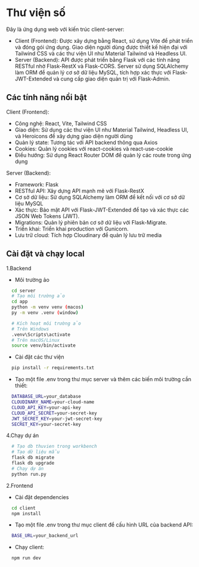 # Thư viện số

Đây là ứng dụng web với kiến trúc client-server:
- Client (Frontend): Được xây dựng bằng React, sử dụng Vite để phát triển và đóng gói ứng dụng. Giao diện người dùng được thiết kế hiện đại với Tailwind CSS và các thư viện UI như Material Tailwind và Headless UI.
- Server (Backend): API được phát triển bằng Flask với các tính năng RESTful nhờ Flask-RestX và Flask-CORS. Server sử dụng SQLAlchemy làm ORM để quản lý cơ sở dữ liệu MySQL, tích hợp xác thực với Flask-JWT-Extended và cung cấp giao diện quản trị với Flask-Admin.
## Các tính năng nổi bật

Client (Frontend):
- Công nghệ: React, Vite, Tailwind CSS
- Giao diện: Sử dụng các thư viện UI như Material Tailwind, Headless UI, và Heroicons để xây dựng giao diện người dùng
- Quản lý state: Tương tác với API backend thông qua Axios
- Cookies: Quản lý cookies với react-cookies và react-use-cookie
- Điều hướng: Sử dụng React Router DOM để quản lý các route trong ứng dụng

Server (Backend):
- Framework: Flask
- RESTful API: Xây dựng API mạnh mẽ với Flask-RestX
- Cơ sở dữ liệu: Sử dụng SQLAlchemy làm ORM để kết nối với cơ sở dữ liệu MySQL
- Xác thực: Bảo mật API với Flask-JWT-Extended để tạo và xác thực các JSON Web Tokens (JWT).
- Migrations: Quản lý phiên bản cơ sở dữ liệu với Flask-Migrate.
- Triển khai: Triển khai production với Gunicorn.
- Lưu trữ cloud: Tích hợp Cloudinary để quản lý lưu trữ media


## Cài đặt và chạy local
1.Backend
- Môi trường ảo

```bash
  cd server
  # Tạo môi trường ảo
  cd app
  python -m venv venv (macos)
  py -m venv .venv (window)

  # Kích hoạt môi trường ảo
  # Trên Windows
  .venv\Scripts\activate
  # Trên macOS/Linux
  source venv/bin/activate
```

- Cài đặt các thư viện
```bash
  pip install -r requirements.txt
```

- Tạo một file .env trong thư mục server và thêm các biến môi trường cần thiết:

```bash
  DATABASE_URL=your_database
  CLOUDINARY_NAME=your-cloud-name
  CLOUD_API_KEY=your-api-key
  CLOUD_API_SECRET=your-secret-key
  JWT_SECRET_KEY=your-jwt-secret-key
  SECRET_KEY=your-secret-key
```

4.Chạy dự án
```bash
  # Tạo db thuvien trong workbench
  # Tạo dữ liệu mẫu
  flask db migrate
  flask db upgrade
  # Chạy dự án
  python run.py
```

2.Frontend
- Cài đặt dependencies
```bash
  cd client
  npm install
```

- Tạo một file .env trong thư mục client để cấu hình URL của backend API:

```bash
  BASE_URL=your_backend_url
```

- Chạy client:

```bash
  npm run dev
```
    
